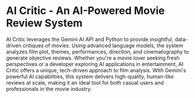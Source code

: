 # AI Critic - An AI-Powered Movie Review System
AI Critic leverages the Gemini AI API and Python to provide insightful, data-driven critiques of movies. Using advanced language models, the system analyzes film plot, themes, performances, direction, and cinematography to generate objective reviews. Whether you're a movie lover seeking fresh perspectives or a developer exploring AI applications in entertainment, AI Critic offers a unique, tech-driven approach to film analysis. With Gemini's powerful AI capabilities, this system delivers high-quality, human-like reviews at scale, making it an ideal tool for both casual users and professionals in the movie industry.
